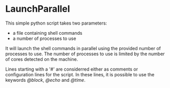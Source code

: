 # LaunchParallel
This simple python script takes two parameters:

* a file containing shell commands
* a number of processes to use


It will launch the shell commands in parallel using the provided number of processes to use.
The number of processes to use is limited by the number of cores detected on the machine.

Lines starting with a '#' are considerred either as comments or configuration lines for the script. In these lines, it is possible to use the keywords *@block*, *@echo* and *@time*.